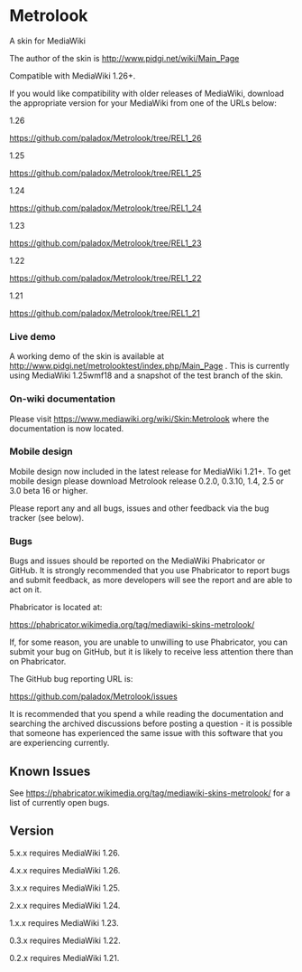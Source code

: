 Metrolook
=========

A skin for MediaWiki

The author of the skin is http://www.pidgi.net/wiki/Main_Page


Compatible with MediaWiki 1.26+.

If you would like compatibility with older releases of MediaWiki, download the
appropriate version for your MediaWiki from one of the URLs below:

1.26

https://github.com/paladox/Metrolook/tree/REL1_26

1.25

https://github.com/paladox/Metrolook/tree/REL1_25

1.24

https://github.com/paladox/Metrolook/tree/REL1_24

1.23

https://github.com/paladox/Metrolook/tree/REL1_23

1.22

https://github.com/paladox/Metrolook/tree/REL1_22

1.21

https://github.com/paladox/Metrolook/tree/REL1_21

### Live demo

A working demo of the skin is available at http://www.pidgi.net/metrolooktest/index.php/Main_Page .
This is currently using MediaWiki 1.25wmf18 and a snapshot of the test branch of the skin.

### On-wiki documentation

Please visit https://www.mediawiki.org/wiki/Skin:Metrolook where the documentation is now located.

### Mobile design

Mobile design now included in the latest release for MediaWiki 1.21+.
To get mobile design please download Metrolook release 0.2.0, 0.3.10, 1.4, 2.5 or 3.0 beta 16 or higher.

Please report any and all bugs, issues and other feedback via the bug tracker (see below).

### Bugs
Bugs and issues should be reported on the MediaWiki Phabricator or GitHub.
It is strongly recommended that you use Phabricator to report bugs and submit
feedback, as more developers will see the report and are able to act on it.

Phabricator is located at:

https://phabricator.wikimedia.org/tag/mediawiki-skins-metrolook/

If, for some reason, you are unable to unwilling to use Phabricator, you can
submit your bug on GitHub, but it is likely to receive less attention there
than on Phabricator.

The GitHub bug reporting URL is:

https://github.com/paladox/Metrolook/issues

It is recommended that you spend a while reading the documentation and
searching the archived discussions before posting a question - it is
possible that someone has experienced the same issue with this software
that you are experiencing currently.

## Known Issues

See https://phabricator.wikimedia.org/tag/mediawiki-skins-metrolook/ for a list
of currently open bugs.

## Version

5.x.x requires MediaWiki 1.26.

4.x.x requires MediaWiki 1.26.

3.x.x requires MediaWiki 1.25.

2.x.x requires MediaWiki 1.24.

1.x.x requires MediaWiki 1.23.

0.3.x requires MediaWiki 1.22.

0.2.x requires MediaWiki 1.21.
